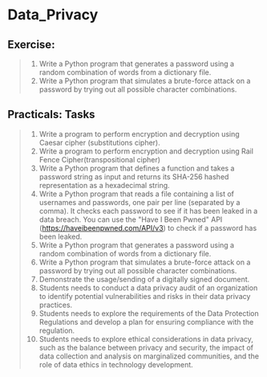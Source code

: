 # Data_Privacy

## Exercise:

> 1. Write a Python program that generates a password using a random combination of words from a dictionary file.
> 2. Write a Python program that simulates a brute-force attack on a password by trying out all possible character combinations.

## Practicals: Tasks
> 1. Write a program to perform encryption and decryption using Caesar cipher (substitutions cipher).
> 2. Write a program to perform encryption and decryption using Rail Fence Cipher(transpositional cipher)
> 3. Write a Python program that defines a function and takes a password string as input and returns its SHA-256 hashed representation as a hexadecimal string.
> 4. Write a Python program that reads a file containing a list of usernames and passwords, one pair per line (separated by a comma). It checks each password to see if it has been leaked in a data breach. You can use the &quot;Have I Been Pwned&quot; API (https://haveibeenpwned.com/API/v3) to check if a password has been leaked.
> 5. Write a Python program that generates a password using a random combination of words from a dictionary file.
> 6. Write a Python program that simulates a brute-force attack on a password by trying out all possible character combinations.
> 7. Demonstrate the usage/sending of a digitally signed document.
> 8. Students needs to conduct a data privacy audit of an organization to identify potential vulnerabilities and risks in their data privacy practices.
> 9. Students needs to explore the requirements of the Data Protection Regulations and develop a plan for ensuring compliance with the regulation.
> 10. Students needs to explore ethical considerations in data privacy, such as the balance between privacy and security, the impact of data collection and analysis on marginalized communities, and the role of data ethics in technology development.
